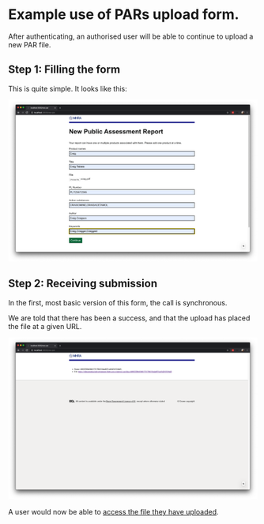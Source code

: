# Example use of PARs upload form.

After authenticating, an authorised user will be able to continue to upload a new PAR file.

## Step 1: Filling the form

This is quite simple.
It looks like this:

![form filled with 'Craig' product details][filled form]

## Step 2: Receiving submission

In the first, most basic version of this form, the call is synchronous.

We are told that there has been a success, and that the upload has placed the file at a given URL.

![sucess message with URL to the uploaded file][success message]

A user would now be able to [access the file they have uploaded][uploaded file].

[filled form]: ./assets/filled-form.png
[success message]: ./assets/success-message.png
[uploaded file]: https://mhraproductsdevelopment.blob.core.windows.net/docs/6882f28b6368175170b31bda8f51ab5d243246d5
